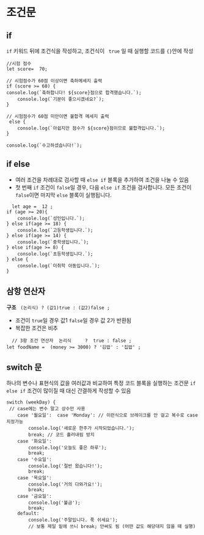 # 조건문

## if

```if``` 키워드 뒤에 조건식을 작성하고, 조건식이 ``` true``` 일 때 실행할 코드를 ```{}```안에 작성

```
//시험 점수
let score=  70;

// 시험점수가 60점 이상이면 축하메세지 출력
if (score >= 60) {
console.log(`축하합니다! ${score}점으로 합격했습니다.`);
    console.log(`기분이 좋으시겠네요?`);
}

// 시험점수가 60점 미만이면 불합격 메세지 출력
 else {
    console.log(`아쉽지만 점수가 ${score}점이므로 불합격입니다.`);
}

console.log(`수고하셨습니다!`);
```

## if else

* 여러 조건을 차례대로 검사할 때 ```else if``` 블록을 추가하여 조건을 나눌 수 있음
* 첫 번째 ```if``` 조건이 ```false```일 경우, 다음 ```else if``` 조건을 검사합니다.
  모든 조건이 ```false```이면 마지막 ```else``` 블록이 실행됩니다.

```
  let age =  12 ;
if (age >= 20){
    console.log(`성인입니다.`);
} else if(age >= 18) {
    console.log(`고등학생입니다.`);
} else if(age >= 14) {
    console.log(`중학생입니다.`);
} else if(age >= 8) {
    console.log(`초등학생입니다.`);
} else {
    console.log(`미취학 아동입니다.`);
}
```

## 삼항 연산자

**구조** ``` (논리식) ? (값1)true : (값2)false ;```

* 조건이 ```true```일 경우 값1 ```false```일 경우 값 2가 반환됨
* 복잡한 조건은 비추

```
  // 3항 조건 연산자  논리식     ?  true : false ;
let foodName =  (money >= 3000) ? '김밥' : '집밥' ;
```

## switch 문

하나의 변수나 표현식의 값을 여러값과 비교하여 특정 코드 블록을 실행하는 조건문
```if else if``` 조건이 많이질 때 대신 간결하게 작성할 수 있음

```
switch (weekDay) {
 // case에는 변수 말고 상수만 사용
    case '월요일':  case 'Monday': // 이런식으로 브레이크를 안 걸고 복수로 case 지정가능
        console.log('새로운 한주가 시작되었습니다.');
        break; // 코드 흘러내림 방지
    case '화요일':
        console.log('오늘도 좋은 하루');
        break;
    case '수요일':
        console.log('절반 왔습니다!');
        break;
    case '목요일':
        console.log('거의 다와가요!');
        break;
    case '금요일':
        console.log('불금');
        break;
    default:
        console.log('주말입니다. 푹 쉬세요');
        // 보통 제일 밑에 쓰니 break; 안써도 됨 (어떤 값도 해당대지 않을 때 실행)
```






